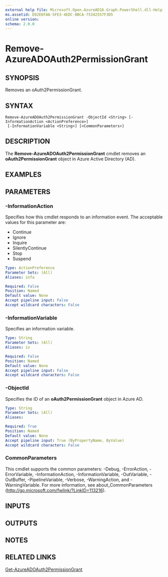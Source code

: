```yaml
---
external help file: Microsoft.Open.AzureAD16.Graph.PowerShell.dll-Help.xml
ms.assetid: E02E6FAA-5FE3-4EDC-8BCA-75342557F3D5
online version: 
schema: 2.0.0
---
```


# Remove-AzureADOAuth2PermissionGrant

## SYNOPSIS
Removes an oAuth2PermissionGrant.

## SYNTAX

```
Remove-AzureADOAuth2PermissionGrant -ObjectId <String> [-InformationAction <ActionPreference>]
 [-InformationVariable <String>] [<CommonParameters>]
```

## DESCRIPTION
The **Remove-AzureADOAuth2PermissionGrant** cmdlet removes an **oAuth2PermissionGrant** object in Azure Active Directory (AD).

## EXAMPLES

## PARAMETERS

### -InformationAction
Specifies how this cmdlet responds to an information event. The acceptable values for this parameter are:

- Continue
- Ignore
- Inquire
- SilentlyContinue
- Stop
- Suspend

```yaml
Type: ActionPreference
Parameter Sets: (All)
Aliases: infa

Required: False
Position: Named
Default value: None
Accept pipeline input: False
Accept wildcard characters: False
```

### -InformationVariable
Specifies an information variable.

```yaml
Type: String
Parameter Sets: (All)
Aliases: iv

Required: False
Position: Named
Default value: None
Accept pipeline input: False
Accept wildcard characters: False
```

### -ObjectId
Specifies the ID of an **oAuth2PermissionGrant** object in Azure AD.

```yaml
Type: String
Parameter Sets: (All)
Aliases: 

Required: True
Position: Named
Default value: None
Accept pipeline input: True (ByPropertyName, ByValue)
Accept wildcard characters: False
```

### CommonParameters
This cmdlet supports the common parameters: -Debug, -ErrorAction, -ErrorVariable, -InformationAction, -InformationVariable, -OutVariable, -OutBuffer, -PipelineVariable, -Verbose, -WarningAction, and -WarningVariable. For more information, see about_CommonParameters (http://go.microsoft.com/fwlink/?LinkID=113216).

## INPUTS

## OUTPUTS

## NOTES

## RELATED LINKS

[Get-AzureADOAuth2PermissionGrant](./Get-AzureADOAuth2PermissionGrant.md)

